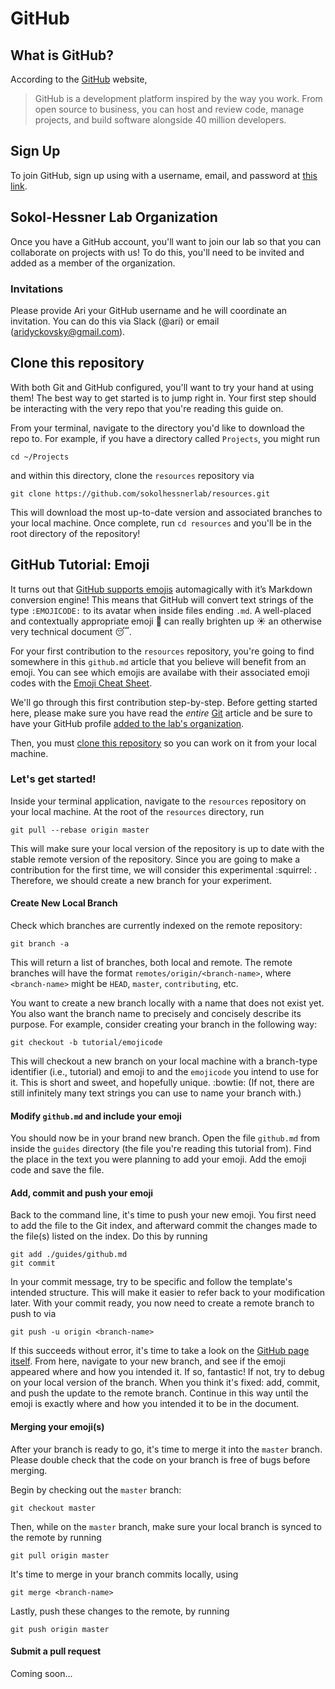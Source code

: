 <div id="github"></div>

# GitHub

<div id="what_is_github"></div>

## What is GitHub?

According to the [GitHub](https://github.com/) website,

> GitHub is a development platform inspired by the way you work. From open source to business, you can host and review code, manage projects, and build software alongside 40 million developers.

<div id="sign_up"></div>

## Sign Up

To join GitHub, sign up using with a username, email, and password at [this
link](https://github.com/join).

<div id="sokolhessnerlab"></div>

## Sokol-Hessner Lab Organization

Once you have a GitHub account, you'll want to join our lab so that you can
collaborate on projects with us! To do this, you'll need to be invited and
added as a member of the organization.

<div id="invitations"></div>

### Invitations

Please provide Ari your GitHub username and he will coordinate an invitation.
You can do this via Slack (@ari) or email (aridyckovsky@gmail.com).

<div id="clone_resources"></div>

## Clone this repository

With both Git and GitHub configured, you'll want to try your hand at using
them! The best way to get started is to jump right in. Your first step should be 
interacting with the very repo that you're reading this guide on.

From your terminal, navigate to the directory you'd like to download the repo
to. For example, if you have a directory called `Projects`, you might run

```
cd ~/Projects
```

and within this directory, clone the `resources` repository via

```
git clone https://github.com/sokolhessnerlab/resources.git
```

This will download the most up-to-date version and associated branches to your
local machine. Once complete, run `cd resources` and you'll be in the root
directory of the repository!

<div id="github_tutorial_emoji"></div>

## GitHub Tutorial: Emoji

It turns out that [GitHub supports emojis](https://help.github.com/en/github/writing-on-github/basic-writing-and-formatting-syntax#using-emoji) automagically with it’s Markdown 
conversion engine! This means that GitHub will convert text strings of the type `:EMOJICODE:` 
to its avatar when inside files ending `.md`. A well-placed and contextually
appropriate emoji :poop: can really brighten up :sunny: an otherwise very technical document :sleeping:.

For your first contribution to the `resources` repository, you're going to find
somewhere in this `github.md` article that you believe will benefit from an emoji. You
can see which emojis are availabe with their associated emoji codes with the
[Emoji Cheat Sheet](https://www.webfx.com/tools/emoji-cheat-sheet/). 

We'll go through this first contribution step-by-step. Before getting started
here, please make sure you have read the *entire* [Git](./git.md) article and
be sure to have your GitHub profile [added to the lab's
organization](#invitations). 

Then, you must [clone this repository](#clone_resources) so you can work on it from your local
machine.

### Let's get started!

Inside your terminal application, navigate to the `resources` repository on your local machine. At the root of the
`resources` directory, run

```
git pull --rebase origin master
```

This will make sure your local version of the repository is up to date with the
stable remote version of the repository. Since you are going to make
a contribution for the first time, we will consider this experimental :squirrel: .
Therefore, we should create a new branch for your experiment.

#### Create New Local Branch

Check which branches are currently indexed on the remote repository:

```
git branch -a
```

This will return a list of branches, both local and remote. The remote branches
will have the format `remotes/origin/<branch-name>`, where `<branch-name>`
might be `HEAD`, `master`, `contributing`, etc. 

You want to create a new branch locally with a name that does not exist yet.
You also want the branch name to precisely and concisely describe its
purpose. For example, consider creating your branch in the following way:

```
git checkout -b tutorial/emojicode
```

This will checkout a new branch on your local machine with a branch-type identifier (i.e., tutorial)
and emoji to and the `emojicode` you intend to use for it. This is short and
sweet, and hopefully unique. :bowtie: (If not, there are still infinitely many text
strings you can use to name your branch with.)

#### Modify `github.md` and include your emoji

You should now be in your brand new branch. Open the file `github.md` from
inside the `guides` directory (the file
you're reading this tutorial from). Find the
place in the text you were planning to add your emoji. Add the emoji code and
save the file.

#### Add, commit and push your emoji

Back to the command line, it's time to push your new emoji. You first need to
add the file to the Git index, and afterward commit the changes made to the
file(s) listed on the index. Do this by running

```
git add ./guides/github.md
git commit
```

In your commit message, try to be specific and follow the template's intended
structure. This will make it easier to refer back to your modification later.
With your commit ready, you now need to create a remote branch to push to via

```
git push -u origin <branch-name>
```

If this succeeds without error, it's time to take a look on the [GitHub page itself](https://github.com/sokolhessnerlab/resources).
From here, navigate to your new branch, and see if the emoji appeared where
and how you intended it. If so, fantastic! If not, try to debug on your local
version of the branch. When you think it's fixed: add, commit, and push the
update to the remote branch. Continue in this way until the emoji is exactly where and how you
intended it to be in the document.

#### Merging your emoji(s)

After your branch is ready to go, it's time to merge it into the `master`
branch. Please double check that the code on your branch is free of bugs before
merging.

Begin by checking out the `master` branch:

```
git checkout master
```

Then, while on the `master` branch, make sure your local branch is synced to the remote by running

```
git pull origin master
```

It's time to merge in your branch commits locally, using

```
git merge <branch-name>
```

Lastly, push these changes to the remote, by running

```
git push origin master
```

#### Submit a pull request

Coming soon...


